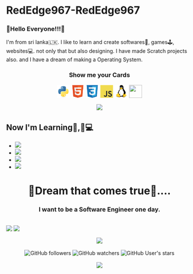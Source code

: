 # RedEdge967-RedEdge967

<h3>🌈Hello Everyone!!!🌈</h3>

I'm from sri lanka🇱🇰. I like to learn and create softwares📲, games🕹️, websites💻.
not only that but also designing. I have made Scratch projects also.
and I have a dream of making a Operating System.<br>

<h3 align="center">Show me your Cards</h3>
<p align="center">
<img src="https://raw.githubusercontent.com/devicons/devicon/master/icons/python/python-original.svg" height="35" width="35"/> <img src="https://raw.githubusercontent.com/devicons/devicon/master/icons/html5/html5-original.svg" height="35" width="35"/> <img src="https://raw.githubusercontent.com/devicons/devicon/master/icons/css3/css3-original.svg" height="35" width="35"/> <img src="https://raw.githubusercontent.com/devicons/devicon/master/icons/javascript/javascript-original.svg" height="35" width="35"/> <img src="https://raw.githubusercontent.com/devicons/devicon/master/icons/linux/linux-original.svg" height="35" width="35"/> <img src="https://user-images.githubusercontent.com/91379432/138375112-928697aa-a415-44fc-b66f-7fa63d490d6c.png" height="35" width="35"/>
</p>
<p align="center">
<img src="https://metrics.lecoq.io/RedEdge967?template=classic&achievements=1&isocalendar=1&languages=1&introduction=1&people=1&isocalendar.duration=half-year&languages.limit=8&languages.sections=most-used&languages.colors=github&languages.threshold=0%25&languages.indepth=false&languages.categories=markup%2C%20programming&languages.recent.categories=markup%2C%20programming&languages.recent.load=300&languages.recent.days=14&introduction.title=true&people.limit=24&people.size=28&people.types=followers%2C%20following&people.identicons=false&people.shuffle=false&achievements.threshold=C&achievements.secrets=true&achievements.display=detailed&achievements.limit=0&config.timezone=Asia%2FColombo" />
</p>

<h2>Now I'm Learning👨,🏻‍💻</h2>
<ul>
  <li> <img src="https://img.shields.io/badge/Python-FFD43B?style=for-the-badge&logo=python&logoColor=darkgreen" /></li>
  <li> <img src="https://img.shields.io/badge/JavaScript-323330?style=for-the-badge&logo=javascript&logoColor=F7DF1E" /></li>
  <li> <img src="https://img.shields.io/badge/C%2B%2B-00599C?style=for-the-badge&logo=c%2B%2B&logoColor=white" /></li>
  <li> <IMG SRC="https://img.shields.io/badge/C%23-239120?style=for-the-badge&logo=c-sharp&logoColor=white" /></li>
</ul>
<h1 align="center">🌠Dream that comes true🌠....</h1>
  <h3 align="center">I want to be a Software Engineer one day.</h3>
<br>

<IMG SRC="https://github-readme-stats.vercel.app/api?username=RedEdge967&show_icons=true&theme=tokyonight" />
<IMG SRC="https://github-readme-stats.vercel.app/api/top-langs/?username=RedEdge967&layout=compact&theme=tokyonight" /><br>
<p align="center">
<IMG SRC="https://github-profile-trophy.vercel.app/?username=RedEdge967&theme=darkhub">
  </p>


<p align="center">  
<img alt="GitHub followers" src="https://img.shields.io/github/followers/RedEdge967?style=social">   <img alt="GitHub watchers" src="https://img.shields.io/github/watchers/RedEdge967/RedEdge967?style=social">   <img alt="GitHub User's stars" src="https://img.shields.io/github/stars/RedEdge967?style=social"><br>
  </p>
<p align="center">
  <img src="https://komarev.com/ghpvc/?username=RedEdge967&color=dc143c" align="center"/>
</p>


